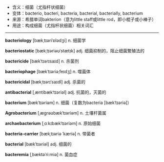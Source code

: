- <span class="definition">含义：细菌（尤指杆状细菌）</span>
- <span class="definition">变体：bacterio, bacteri, bacteria, bacterial, bacterially, bacterium</span>
- <span class="definition">来源：希腊单词bakterion（意为little staff或little rod，即小棍子或小棒子）</span>
- <span class="definition">用途：构成细菌（尤指杆状细菌）相关词汇</span>

---

<span class="vocabulary">**bacteriology**</span> [bækˌtɪəriˈɒlədʒi] n. 细菌学 

<span class="vocabulary">**bacteriostatic**</span> [bækˌtɪəriəʊˈstætɪk] adj. 细菌抑制的，阻止细菌繁殖法的

<span class="vocabulary">**bactericide**</span> [bækˈtɪərɪsaɪd] n. 杀菌剂 

<span class="vocabulary">**bacteriophage**</span> [bækˈtɪəriəˌfeɪdʒ] n. 噬菌体

<span class="vocabulary">**bactericidal**</span> [bækˌtɪərɪˈsaɪdl] adj. 杀菌的

<span class="vocabulary">**antibacterial**</span> [ˌæntibækˈtɪəriəl] adj. 抗菌的，灭菌的

<span class="vocabulary">**bacterium**</span> [bækˈtɪəriəm] n. 细菌（复数为bacteria [bækˈtɪəriə]）

<span class="vocabulary">**Agrobacterium**</span> [ˌægrəʊbækˈtɪəriəm] n. 土壤杆菌属

<span class="vocabulary">**archaebacterium**</span> [ˌɑːkɪbækˈtɪəriəm] n. 原始细菌

<span class="vocabulary">**bacteria-carrier**</span> [bækˌtɪəriə ˈkæriə] n. 带菌者

<span class="vocabulary">**bacterial**</span> [bækˈtɪəriəl] adj. 细菌的

<span class="vocabulary">**bacteremia**</span> [ˌbæktəˈri:miə] n. 菌血症


